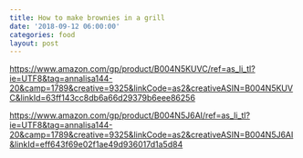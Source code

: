 ```yaml
---
title: How to make brownies in a grill
date: '2018-09-12 06:00:00'
categories: food
layout: post
---
```


https://www.amazon.com/gp/product/B004N5KUVC/ref=as_li_tl?ie=UTF8&tag=annalisa144-20&camp=1789&creative=9325&linkCode=as2&creativeASIN=B004N5KUVC&linkId=63ff143cc8db6a66d29379b6eee86256

https://www.amazon.com/gp/product/B004N5J6AI/ref=as_li_tl?ie=UTF8&tag=annalisa144-20&camp=1789&creative=9325&linkCode=as2&creativeASIN=B004N5J6AI&linkId=eff643f69e02f1ae49d936017d1a5d84